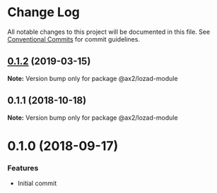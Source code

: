 # Change Log

All notable changes to this project will be documented in this file.
See [Conventional Commits](https://conventionalcommits.org) for commit guidelines.

## [0.1.2](https://github.com/ax2inc/nuxt-modules/compare/@ax2/lozad-module@0.1.1...@ax2/lozad-module@0.1.2) (2019-03-15)

**Note:** Version bump only for package @ax2/lozad-module





## 0.1.1 (2018-10-18)

**Note:** Version bump only for package @ax2/lozad-module






# 0.1.0 (2018-09-17)


### Features

* Initial commit
